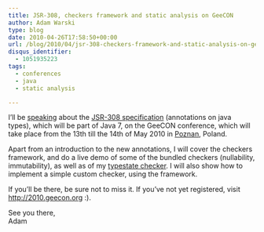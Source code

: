 ```yaml
---
title: JSR-308, checkers framework and static analysis on GeeCON
author: Adam Warski
type: blog
date: 2010-04-26T17:58:50+00:00
url: /blog/2010/04/jsr-308-checkers-framework-and-static-analysis-on-geecon/
disqus_identifier:
  - 1051935223
tags:
  - conferences
  - java
  - static analysis

---
```

I&#8217;ll be [speaking][1] about the [JSR-308 specification][2] (annotations on java types), which will be part of Java 7, on the GeeCON conference, which will take place from the 13th till the 14th of May 2010 in [Poznan][3], Poland.

Apart from an introduction to the new annotations, I will cover the checkers framework, and do a live demo of some of the bundled checkers (nullability, immutability), as well as of my [typestate checker][4]. I will also show how to implement a simple custom checker, using the framework.

If you&#8217;ll be there, be sure not to miss it. If you&#8217;ve not yet registered, visit <http://2010.geecon.org> :).

See you there,  
Adam

 [1]: http://2010.geecon.org/speakerdetails/22
 [2]: http://types.cs.washington.edu/jsr308/
 [3]: http://en.wikipedia.org/wiki/Poznan
 [4]: http://www.warski.org/typestate.html
